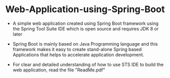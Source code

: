# Web-Application-using-Spring-Boot

* A simple web application created using Spring Boot framework using the Spring Tool Suite IDE which is open source and requires JDK 8 or later

* Spring Boot is mainly based on Java Programming language and this framework makes it easy to create stand-alone Spring based Applications that helps to accelerate application development. 

* For clear and detailed understanding of how to use STS IDE to build the web application, read the file "ReadMe.pdf" 
